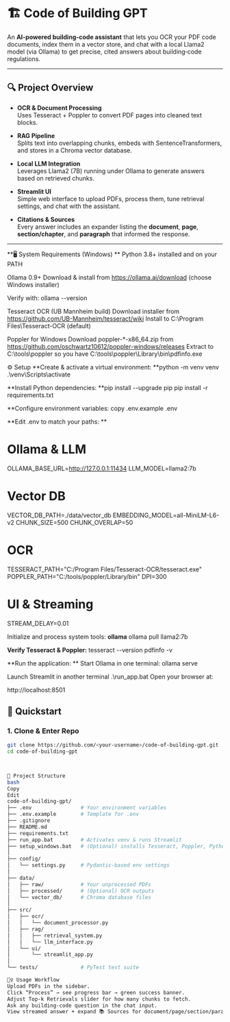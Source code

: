 # 🏗️ Code of Building GPT

An **AI-powered building-code assistant** that lets you OCR your PDF code documents, index them in a vector store, and chat with a local Llama2 model (via Ollama) to get precise, cited answers about building‐code regulations.

---

## 🔍 Project Overview

- **OCR & Document Processing**  
  Uses Tesseract + Poppler to convert PDF pages into cleaned text blocks.

- **RAG Pipeline**  
  Splits text into overlapping chunks, embeds with SentenceTransformers, and stores in a Chroma vector database.

- **Local LLM Integration**  
  Leverages Llama2 (7B) running under Ollama to generate answers based on retrieved chunks.

- **Streamlit UI**  
  Simple web interface to upload PDFs, process them, tune retrieval settings, and chat with the assistant.

- **Citations & Sources**  
  Every answer includes an expander listing the **document**, **page**, **section/chapter**, and **paragraph** that informed the response.

---

 **🖥️ System Requirements (Windows) **
Python 3.8+ installed and on your PATH

Ollama 0.9+
Download & install from https://ollama.ai/download (choose Windows installer)

Verify with:
ollama --version

Tesseract OCR (UB Mannheim build)
Download installer from https://github.com/UB-Mannheim/tesseract/wiki
Install to C:\Program Files\Tesseract-OCR (default)

Poppler for Windows
Download poppler-*-x86_64.zip from https://github.com/oschwartz10612/poppler-windows/releases
Extract to C:\tools\poppler so you have C:\tools\poppler\Library\bin\pdfinfo.exe

⚙️ Setup
**Create & activate a virtual environment:
**python -m venv venv
.\venv\Scripts\activate

**Install Python dependencies:
**pip install --upgrade pip
pip install -r requirements.txt

**Configure environment variables:
copy .env.example .env

**Edit .env to match your paths:
**
# Ollama & LLM
OLLAMA_BASE_URL=http://127.0.0.1:11434
LLM_MODEL=llama2:7b

# Vector DB
VECTOR_DB_PATH=./data/vector_db
EMBEDDING_MODEL=all-MiniLM-L6-v2
CHUNK_SIZE=500
CHUNK_OVERLAP=50

# OCR
TESSERACT_PATH="C:/Program Files/Tesseract-OCR/tesseract.exe"
POPPLER_PATH="C:/tools/poppler/Library/bin"
DPI=300

# UI & Streaming
STREAM_DELAY=0.01

Initialize and process system tools:
**ollama**
ollama pull llama2:7b

**Verify Tesseract & Poppler:**
tesseract --version
pdfinfo -v

**Run the application:
**
Start Ollama in one terminal:
ollama serve

Launch Streamlit in another terminal
.\run_app.bat
Open your browser at:

http://localhost:8501

## 🚀 Quickstart

### 1. Clone & Enter Repo
```bash
git clone https://github.com/<your-username>/code-of-building-gpt.git
cd code-of-building-gpt



📂 Project Structure
bash
Copy
Edit
code-of-building-gpt/
├── .env                # Your environment variables
├── .env.example        # Template for .env
├── .gitignore
├── README.md
├── requirements.txt
├── run_app.bat         # Activates venv & runs Streamlit
├── setup_windows.bat   # (Optional) installs Tesseract, Poppler, Python deps
│
├── config/
│   └── settings.py     # Pydantic-based env settings
│
├── data/
│   ├── raw/            # Your unprocessed PDFs
│   ├── processed/      # (Optional) OCR outputs
│   └── vector_db/      # Chroma database files
│
├── src/
│   ├── ocr/
│   │   └── document_processor.py
│   ├── rag/
│   │   ├── retrieval_system.py
│   │   └── llm_interface.py
│   └── ui/
│       └── streamlit_app.py
│
└── tests/              # PyTest test suite

🏃‍♀️ Usage Workflow
Upload PDFs in the sidebar.
Click “Process” → see progress bar → green success banner.
Adjust Top-k Retrievals slider for how many chunks to fetch.
Ask any building-code question in the chat input.
View streamed answer + expand 📚 Sources for document/page/section/paragraph.
